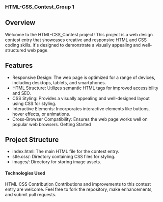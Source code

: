 ### HTML-CSS_Contest_Group 1
## Overview
Welcome to the HTML-CSS_Contest project! This project is a web design contest entry that showcases creative and responsive HTML and CSS coding skills. It's designed to demonstrate a visually appealing and well-structured web page.

## Features
- Responsive Design: The web page is optimized for a range of devices, including desktops, tablets, and smartphones.
- HTML Structure: Utilizes semantic HTML tags for improved accessibility and SEO.
- CSS Styling: Provides a visually appealing and well-designed layout using CSS for styling.
- Interactive Elements: Incorporates interactive elements like buttons, hover effects, or animations.
- Cross-Browser Compatibility: Ensures the web page works well on popular web browsers.
Getting Started

## Project Structure
* index.html: The main HTML file for the contest entry.
* stle.css/: Directory containing CSS files for styling.
* images/: Directory for storing image assets. 
#### Technologies Used
HTML
CSS
Contribution
Contributions and improvements to this contest entry are welcome. Feel free to fork the repository, make enhancements, and submit pull requests.
